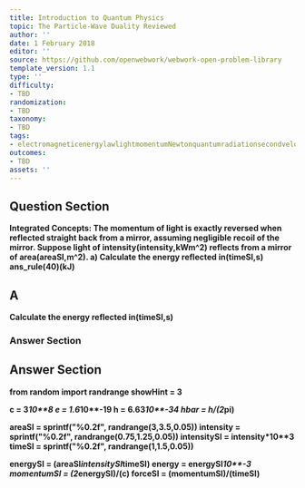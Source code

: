 ```yaml
---
title: Introduction to Quantum Physics
topic: The Particle-Wave Duality Reviewed
author: ''
date: 1 February 2018
editor: ''
source: https://github.com/openwebwork/webwork-open-problem-library
template_version: 1.1
type: ''
difficulty:
- TBD
randomization:
- TBD
taxonomy:
- TBD
tags:
- electromagneticenergylawlightmomentumNewtonquantumradiationsecondvelocitywavelength
outcomes:
- TBD
assets: ''
---
```


## Question Section 

<b>
<b>Integrated Concepts:<b> The momentum of light is exactly reversed when reflected straight back from a mirror, assuming negligible recoil of the mirror. Suppose light of intensity(intensity,kWm^2) reflects from a mirror of area(areaSI,m^2).
a) Calculate the energy reflected in(timeSI,s)
ans_rule(40)(kJ)

## A
Calculate the energy reflected in(timeSI,s)
### Answer Section


## Answer Section

from random import randrange
showHint = 3

c = 3*10**8
e = 1.6*10**-19
h = 6.63*10**-34
hbar = h/(2*pi)

areaSI = sprintf("%0.2f", randrange(3,3.5,0.05))
intensity = sprintf("%0.2f", randrange(0.75,1.25,0.05))
intensitySI = intensity*10**3
timeSI = sprintf("%0.2f", randrange(1,1.5,0.05))

energySI = (areaSI*intensitySI*timeSI)
energy = energySI*10**-3
momentumSI = (2*energySI)/(c)
forceSI = (momentumSI)/(timeSI)